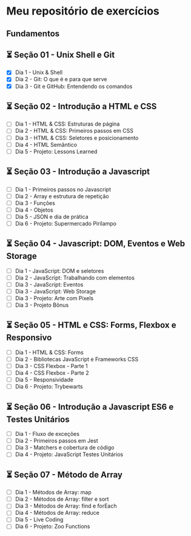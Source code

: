 # Meu repositório de exercícios
## Fundamentos
## :hourglass_flowing_sand: Seção 01 - Unix Shell e Git

  * [x] Dia 1 - Unix & Shell
  * [x] Dia 2 - Git: O que é e para que serve
  * [x] Dia 3 - Git e GitHub: Entendendo os comandos

## :hourglass_flowing_sand: Seção 02 - Introdução a HTML e CSS

  * [ ] Dia 1 - HTML & CSS: Estruturas de página
  * [ ] Dia 2 - HTML & CSS: Primeiros passos em CSS
  * [ ] Dia 3 - HTML & CSS: Seletores e posicionamento
  * [ ] Dia 4 - HTML Semântico
  * [ ] Dia 5 - Projeto: Lessons Learned

## :hourglass_flowing_sand: Seção 03 - Introdução a Javascript

  * [ ] Dia 1 - Primeiros passos no Javascript
  * [ ] Dia 2 - Array e estrutura de repetição
  * [ ] Dia 3 - Funções
  * [ ] Dia 4 - Objetos
  * [ ] Dia 5 - JSON e dia de prática
  * [ ] Dia 6 - Projeto: Supermercado Pirilampo

## :hourglass_flowing_sand: Seção 04 - Javascript: DOM, Eventos e Web Storage

  * [ ] Dia 1 - JavaScript: DOM e seletores
  * [ ] Dia 2 - JavaScript: Trabalhando com elementos
  * [ ] Dia 3 - JavaScript: Eventos
  * [ ] Dia 3 - JavaScript: Web Storage
  * [ ] Dia 3 - Projeto: Arte com Pixels
  * [ ] Dia 3 - Projeto Bônus

## :hourglass_flowing_sand: Seção 05 - HTML e CSS: Forms, Flexbox e Responsivo

  * [ ] Dia 1 - HTML & CSS: Forms
  * [ ] Dia 2 - Bibliotecas JavaScript e Frameworks CSS
  * [ ] Dia 3 - CSS Flexbox - Parte 1
  * [ ] Dia 4 - CSS Flexbox - Parte 2
  * [ ] Dia 5 - Responsividade
  * [ ] Dia 6 - Projeto: Trybewarts

## :hourglass_flowing_sand: Seção 06 - Introdução a Javascript ES6 e Testes Unitários

  * [ ] Dia 1 - Fluxo de exceções
  * [ ] Dia 2 - Primeiros passos em Jest
  * [ ] Dia 3 - Matchers e cobertura de código
  * [ ] Dia 4 - Projeto: JavaScript Testes Unitários

## :hourglass_flowing_sand: Seção 07 - Método de Array

  * [ ] Dia 1 - Métodos de Array: map
  * [ ] Dia 2 - Métodos de Array: filter e sort
  * [ ] Dia 3 - Métodos de Array: find e forEach
  * [ ] Dia 4 - Métodos de Array: reduce
  * [ ] Dia 5 - Live Coding
  * [ ] Dia 6 - Projeto: Zoo Functions
